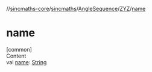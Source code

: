 //[sincmaths-core](../../../../index.md)/[sincmaths](../../index.md)/[AngleSequence](../index.md)/[ZYZ](index.md)/[name](name.md)



# name  
[common]  
Content  
val [name](name.md): [String](https://kotlinlang.org/api/latest/jvm/stdlib/kotlin/-string/index.html)  



